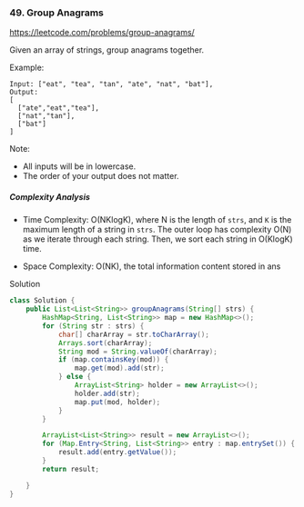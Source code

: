 ### 49. Group Anagrams

https://leetcode.com/problems/group-anagrams/

Given an array of strings, group anagrams together.

Example:
```
Input: ["eat", "tea", "tan", "ate", "nat", "bat"],
Output:
[
  ["ate","eat","tea"],
  ["nat","tan"],
  ["bat"]
]
```
Note:

- All inputs will be in lowercase.
- The order of your output does not matter.

##### Complexity Analysis

- Time Complexity: O(NKlogK), where N is the length of `strs`, and `K` is the maximum length of a string in `strs`. The outer loop has complexity O(N) as we iterate through each string. Then, we sort each string in O(KlogK) time.

- Space Complexity: O(NK), the total information content stored in ans

Solution
```java
class Solution {
    public List<List<String>> groupAnagrams(String[] strs) {
        HashMap<String, List<String>> map = new HashMap<>();
        for (String str : strs) {
            char[] charArray = str.toCharArray();
            Arrays.sort(charArray);
            String mod = String.valueOf(charArray);
            if (map.containsKey(mod)) {
                map.get(mod).add(str);
            } else {
                ArrayList<String> holder = new ArrayList<>();
                holder.add(str);
                map.put(mod, holder);
            }
        }

        ArrayList<List<String>> result = new ArrayList<>();
        for (Map.Entry<String, List<String>> entry : map.entrySet()) {
            result.add(entry.getValue());
        }
        return result;

    }
}
```